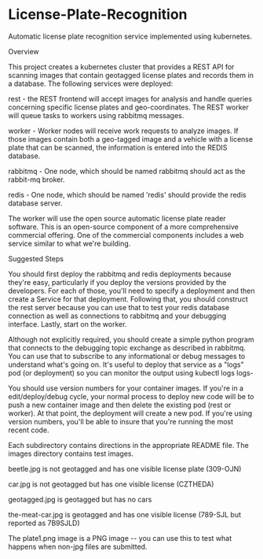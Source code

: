 # License-Plate-Recognition
Automatic license plate recognition service implemented using kubernetes.

Overview

This project creates a kubernetes cluster that provides a REST API for scanning images that contain geotagged license plates and records them in a database.
The following services were deployed:

rest - the REST frontend will accept images for analysis and handle queries concerning specific license plates and geo-coordinates. The REST worker will queue tasks to workers using rabbitmq messages.

worker - Worker nodes will receive work requests to analyze images. If those images contain both a geo-tagged image and a vehicle with a license plate that can be scanned, the information is entered into the REDIS database.

rabbitmq - One node, which should be named rabbitmq should act as the rabbit-mq broker. 

redis - One node, which should be named 'redis' should provide the redis database server.

The worker will use the open source automatic license plate reader software. This is an open-source component of a more comprehensive commercial offering. One of the commercial components includes a web service similar to what we're building.

Suggested Steps

You should first deploy the rabbitmq and redis deployments because they're easy, particularly if you deploy the versions provided by the developers. For each of those, you'll need to specify a deployment and then create a Service for that deployment. Following that, you should construct the rest server because you can use that to test your redis database connection as well as connections to rabbitmq and your debugging interface. Lastly, start on the worker.

Although not explicitly required, you should create a simple python program that connects to the debugging topic exchange as described in rabbitmq. You can use that to subscribe to any informational or debug messages to understand what's going on. It's useful to deploy that service as a "logs" pod (or deployment) so you can monitor the output using kubectl logs logs-<unique id for pod>

You should use version numbers for your container images. If you're in a edit/deploy/debug cycle, your normal process to deploy new code will be to push a new container image and then delete the existing pod (rest or worker). At that point, the deployment will create a new pod. If you're using version numbers, you'll be able to insure that you're running the most recent code.

Each subdirectory contains directions in the appropriate README file. The images directory contains test images.

beetle.jpg is not geotagged and has one visible license plate (309-OJN)

car.jpg is not geotagged but has one visible license (CZTHEDA)

geotagged.jpg is geotagged but has no cars

the-meat-car.jpg is geotagged and has one visible license (789-SJL but reported as 7B9SJLD)

The plate1.png image is a PNG image -- you can use this to test what happens when non-jpg files are submitted.
